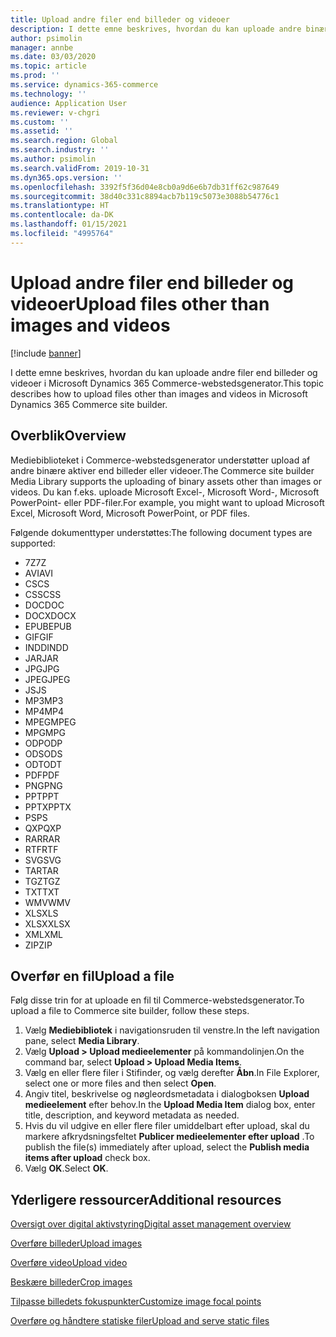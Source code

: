 ```yaml
---
title: Upload andre filer end billeder og videoer
description: I dette emne beskrives, hvordan du kan uploade andre binære filer end billeder og videoer i Microsoft Dynamics 365 Commerce-webstedsgenerator.
author: psimolin
manager: annbe
ms.date: 03/03/2020
ms.topic: article
ms.prod: ''
ms.service: dynamics-365-commerce
ms.technology: ''
audience: Application User
ms.reviewer: v-chgri
ms.custom: ''
ms.assetid: ''
ms.search.region: Global
ms.search.industry: ''
ms.author: psimolin
ms.search.validFrom: 2019-10-31
ms.dyn365.ops.version: ''
ms.openlocfilehash: 3392f5f36d04e8cb0a9d6e6b7db31ff62c987649
ms.sourcegitcommit: 38d40c331c8894acb7b119c5073e3088b54776c1
ms.translationtype: HT
ms.contentlocale: da-DK
ms.lasthandoff: 01/15/2021
ms.locfileid: "4995764"
---
```

# <a name="upload-files-other-than-images-and-videos"></a><span data-ttu-id="8c923-103">Upload andre filer end billeder og videoer</span><span class="sxs-lookup"><span data-stu-id="8c923-103">Upload files other than images and videos</span></span>

[!include [banner](includes/banner.md)]

<span data-ttu-id="8c923-104">I dette emne beskrives, hvordan du kan uploade andre filer end billeder og videoer i Microsoft Dynamics 365 Commerce-webstedsgenerator.</span><span class="sxs-lookup"><span data-stu-id="8c923-104">This topic describes how to upload files other than images and videos in Microsoft Dynamics 365 Commerce site builder.</span></span>

## <a name="overview"></a><span data-ttu-id="8c923-105">Overblik</span><span class="sxs-lookup"><span data-stu-id="8c923-105">Overview</span></span>

<span data-ttu-id="8c923-106">Mediebiblioteket i Commerce-webstedsgenerator understøtter upload af andre binære aktiver end billeder eller videoer.</span><span class="sxs-lookup"><span data-stu-id="8c923-106">The Commerce site builder Media Library supports the uploading of binary assets other than images or videos.</span></span> <span data-ttu-id="8c923-107">Du kan f.eks. uploade Microsoft Excel-, Microsoft Word-, Microsoft PowerPoint- eller PDF-filer.</span><span class="sxs-lookup"><span data-stu-id="8c923-107">For example, you might want to upload Microsoft Excel, Microsoft Word, Microsoft PowerPoint, or PDF files.</span></span>

<span data-ttu-id="8c923-108">Følgende dokumenttyper understøttes:</span><span class="sxs-lookup"><span data-stu-id="8c923-108">The following document types are supported:</span></span>
- <span data-ttu-id="8c923-109">7Z</span><span class="sxs-lookup"><span data-stu-id="8c923-109">7Z</span></span>
- <span data-ttu-id="8c923-110">AVI</span><span class="sxs-lookup"><span data-stu-id="8c923-110">AVI</span></span>
- <span data-ttu-id="8c923-111">CS</span><span class="sxs-lookup"><span data-stu-id="8c923-111">CS</span></span>
- <span data-ttu-id="8c923-112">CSS</span><span class="sxs-lookup"><span data-stu-id="8c923-112">CSS</span></span>
- <span data-ttu-id="8c923-113">DOC</span><span class="sxs-lookup"><span data-stu-id="8c923-113">DOC</span></span>
- <span data-ttu-id="8c923-114">DOCX</span><span class="sxs-lookup"><span data-stu-id="8c923-114">DOCX</span></span>
- <span data-ttu-id="8c923-115">EPUB</span><span class="sxs-lookup"><span data-stu-id="8c923-115">EPUB</span></span>
- <span data-ttu-id="8c923-116">GIF</span><span class="sxs-lookup"><span data-stu-id="8c923-116">GIF</span></span>
- <span data-ttu-id="8c923-117">INDD</span><span class="sxs-lookup"><span data-stu-id="8c923-117">INDD</span></span>
- <span data-ttu-id="8c923-118">JAR</span><span class="sxs-lookup"><span data-stu-id="8c923-118">JAR</span></span>
- <span data-ttu-id="8c923-119">JPG</span><span class="sxs-lookup"><span data-stu-id="8c923-119">JPG</span></span>
- <span data-ttu-id="8c923-120">JPEG</span><span class="sxs-lookup"><span data-stu-id="8c923-120">JPEG</span></span>
- <span data-ttu-id="8c923-121">JS</span><span class="sxs-lookup"><span data-stu-id="8c923-121">JS</span></span>
- <span data-ttu-id="8c923-122">MP3</span><span class="sxs-lookup"><span data-stu-id="8c923-122">MP3</span></span>
- <span data-ttu-id="8c923-123">MP4</span><span class="sxs-lookup"><span data-stu-id="8c923-123">MP4</span></span>
- <span data-ttu-id="8c923-124">MPEG</span><span class="sxs-lookup"><span data-stu-id="8c923-124">MPEG</span></span>
- <span data-ttu-id="8c923-125">MPG</span><span class="sxs-lookup"><span data-stu-id="8c923-125">MPG</span></span>
- <span data-ttu-id="8c923-126">ODP</span><span class="sxs-lookup"><span data-stu-id="8c923-126">ODP</span></span>
- <span data-ttu-id="8c923-127">ODS</span><span class="sxs-lookup"><span data-stu-id="8c923-127">ODS</span></span>
- <span data-ttu-id="8c923-128">ODT</span><span class="sxs-lookup"><span data-stu-id="8c923-128">ODT</span></span>
- <span data-ttu-id="8c923-129">PDF</span><span class="sxs-lookup"><span data-stu-id="8c923-129">PDF</span></span>
- <span data-ttu-id="8c923-130">PNG</span><span class="sxs-lookup"><span data-stu-id="8c923-130">PNG</span></span>
- <span data-ttu-id="8c923-131">PPT</span><span class="sxs-lookup"><span data-stu-id="8c923-131">PPT</span></span>
- <span data-ttu-id="8c923-132">PPTX</span><span class="sxs-lookup"><span data-stu-id="8c923-132">PPTX</span></span>
- <span data-ttu-id="8c923-133">PS</span><span class="sxs-lookup"><span data-stu-id="8c923-133">PS</span></span>
- <span data-ttu-id="8c923-134">QXP</span><span class="sxs-lookup"><span data-stu-id="8c923-134">QXP</span></span>
- <span data-ttu-id="8c923-135">RAR</span><span class="sxs-lookup"><span data-stu-id="8c923-135">RAR</span></span>
- <span data-ttu-id="8c923-136">RTF</span><span class="sxs-lookup"><span data-stu-id="8c923-136">RTF</span></span>
- <span data-ttu-id="8c923-137">SVG</span><span class="sxs-lookup"><span data-stu-id="8c923-137">SVG</span></span>
- <span data-ttu-id="8c923-138">TAR</span><span class="sxs-lookup"><span data-stu-id="8c923-138">TAR</span></span>
- <span data-ttu-id="8c923-139">TGZ</span><span class="sxs-lookup"><span data-stu-id="8c923-139">TGZ</span></span>
- <span data-ttu-id="8c923-140">TXT</span><span class="sxs-lookup"><span data-stu-id="8c923-140">TXT</span></span>
- <span data-ttu-id="8c923-141">WMV</span><span class="sxs-lookup"><span data-stu-id="8c923-141">WMV</span></span>
- <span data-ttu-id="8c923-142">XLS</span><span class="sxs-lookup"><span data-stu-id="8c923-142">XLS</span></span>
- <span data-ttu-id="8c923-143">XLSX</span><span class="sxs-lookup"><span data-stu-id="8c923-143">XLSX</span></span>
- <span data-ttu-id="8c923-144">XML</span><span class="sxs-lookup"><span data-stu-id="8c923-144">XML</span></span>
- <span data-ttu-id="8c923-145">ZIP</span><span class="sxs-lookup"><span data-stu-id="8c923-145">ZIP</span></span>

## <a name="upload-a-file"></a><span data-ttu-id="8c923-146">Overfør en fil</span><span class="sxs-lookup"><span data-stu-id="8c923-146">Upload a file</span></span>

<span data-ttu-id="8c923-147">Følg disse trin for at uploade en fil til Commerce-webstedsgenerator.</span><span class="sxs-lookup"><span data-stu-id="8c923-147">To upload a file to Commerce site builder, follow these steps.</span></span>

1. <span data-ttu-id="8c923-148">Vælg **Mediebibliotek** i navigationsruden til venstre.</span><span class="sxs-lookup"><span data-stu-id="8c923-148">In the left navigation pane, select **Media Library**.</span></span>
1. <span data-ttu-id="8c923-149">Vælg **Upload \> Upload medieelementer** på kommandolinjen.</span><span class="sxs-lookup"><span data-stu-id="8c923-149">On the command bar, select **Upload \> Upload Media Items**.</span></span>
1. <span data-ttu-id="8c923-150">Vælg en eller flere filer i Stifinder, og vælg derefter **Åbn**.</span><span class="sxs-lookup"><span data-stu-id="8c923-150">In File Explorer, select one or more files and then select **Open**.</span></span>
1. <span data-ttu-id="8c923-151">Angiv titel, beskrivelse og nøgleordsmetadata i dialogboksen **Upload medieelement** efter behov.</span><span class="sxs-lookup"><span data-stu-id="8c923-151">In the **Upload Media Item** dialog box, enter title, description, and keyword metadata as needed.</span></span>
1. <span data-ttu-id="8c923-152">Hvis du vil udgive en eller flere filer umiddelbart efter upload, skal du markere afkrydsningsfeltet **Publicer medieelementer efter upload** .</span><span class="sxs-lookup"><span data-stu-id="8c923-152">To publish the file(s) immediately after upload, select the **Publish media items after upload** check box.</span></span>
1. <span data-ttu-id="8c923-153">Vælg **OK**.</span><span class="sxs-lookup"><span data-stu-id="8c923-153">Select **OK**.</span></span>

## <a name="additional-resources"></a><span data-ttu-id="8c923-154">Yderligere ressourcer</span><span class="sxs-lookup"><span data-stu-id="8c923-154">Additional resources</span></span>

[<span data-ttu-id="8c923-155">Oversigt over digital aktivstyring</span><span class="sxs-lookup"><span data-stu-id="8c923-155">Digital asset management overview</span></span>](dam-overview.md)

[<span data-ttu-id="8c923-156">Overføre billeder</span><span class="sxs-lookup"><span data-stu-id="8c923-156">Upload images</span></span>](dam-upload-images.md)

[<span data-ttu-id="8c923-157">Overføre video</span><span class="sxs-lookup"><span data-stu-id="8c923-157">Upload video</span></span>](dam-upload-video.md)

[<span data-ttu-id="8c923-158">Beskære billeder</span><span class="sxs-lookup"><span data-stu-id="8c923-158">Crop images</span></span>](dam-crop-images.md)

[<span data-ttu-id="8c923-159">Tilpasse billedets fokuspunkter</span><span class="sxs-lookup"><span data-stu-id="8c923-159">Customize image focal points</span></span>](dam-custom-focal-point.md)

[<span data-ttu-id="8c923-160">Overføre og håndtere statiske filer</span><span class="sxs-lookup"><span data-stu-id="8c923-160">Upload and serve static files</span></span>](upload-serve-static-files.md)

